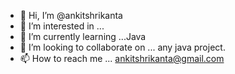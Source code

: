 - 👋 Hi, I’m @ankitshrikanta
- 👀 I’m interested in ...
- 🌱 I’m currently learning ...Java
- 💞️ I’m looking to collaborate on ... any java project.
- 📫 How to reach me ... ankitshrikanta@gmail.com

<!---
ankitshrikanta/ankitshrikanta is a ✨ special ✨ repository because its `README.md` (this file) appears on your GitHub profile.
You can click the Preview link to take a look at your changes.
--->

